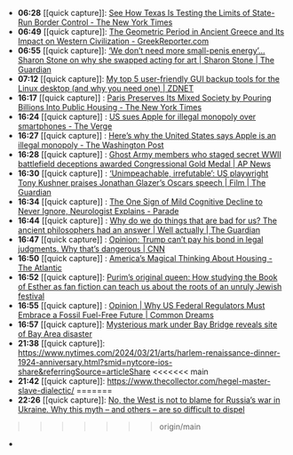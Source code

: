 - **06:28** [[quick capture]]:  [See How Texas Is Testing the Limits of State-Run Border Control - The New York Times](https://www.nytimes.com/interactive/2024/03/20/us/abbott-immigration-texas-border.html)
- **06:49** [[quick capture]]:  [The Geometric Period in Ancient Greece and Its Impact on Western Civilization - GreekReporter.com](https://greekreporter.com/2024/03/20/geometric-period-ancient-greece/)
- **06:55** [[quick capture]]:  [‘We don’t need more small-penis energy’… Sharon Stone on why she swapped acting for art | Sharon Stone | The Guardian](https://www.theguardian.com/film/2024/mar/19/sharon-stone-interview-why-she-swapped-acting-for-art)
- **07:12** [[quick capture]]:  [My top 5 user-friendly GUI backup tools for the Linux desktop (and why you need one) | ZDNET](https://www.zdnet.com/article/my-top-5-user-friendly-gui-backup-tools-for-the-linux-desktop/)
- **16:17** [[quick capture]] : [Paris Preserves Its Mixed Society by Pouring Billions Into Public Housing - The New York Times](https://www.nytimes.com/2024/03/17/realestate/paris-france-housing-costs.html "Paris Preserves Its Mixed Society by Pouring Billions Into Public Housing - The New York Times")
- **16:24** [[quick capture]] : [US sues Apple for illegal monopoly over smartphones - The Verge](https://www.theverge.com/2024/3/21/24105363/apple-doj-monopoly-lawsuit "US sues Apple for illegal monopoly over smartphones - The Verge")
- **16:27** [[quick capture]] : [Here’s why the United States says Apple is an illegal monopoly - The Washington Post](https://www.washingtonpost.com/technology/2024/03/21/apple-doj-antitrust-lawsuit-explained/ "Here’s why the United States says Apple is an illegal monopoly - The Washington Post")
- **16:28** [[quick capture]] : [Ghost Army members who staged secret WWII battlefield deceptions awarded Congressional Gold Medal | AP News](https://apnews.com/article/ghost-army-congressional-gold-medal-ceremony-world-war-ii-7a2deaf1686bca3194d46c77fa0bccb9 "Ghost Army members who staged secret WWII battlefield deceptions awarded Congressional Gold Medal | AP News")
- **16:30** [[quick capture]] : [‘Unimpeachable, irrefutable’: US playwright Tony Kushner praises Jonathan Glazer’s Oscars speech | Film | The Guardian](https://www.theguardian.com/film/2024/mar/21/unimpeachable-irrefutable-us-playwright-tony-kushner-praises-jonathan-glazers-oscars-speech "‘Unimpeachable, irrefutable’: US playwright Tony Kushner praises Jonathan Glazer’s Oscars speech | Film | The Guardian")
- **16:34** [[quick capture]] : [The One Sign of Mild Cognitive Decline to Never Ignore, Neurologist Explains - Parade](https://parade.com/health/sign-of-mild-cognitive-impairment-to-never-ignore-according-to-neurologist "The One Sign of Mild Cognitive Decline to Never Ignore, Neurologist Explains - Parade")
- **16:44** [[quick capture]] : [Why do we do things that are bad for us? The ancient philosophers had an answer | Well actually | The Guardian](https://www.theguardian.com/wellness/2024/mar/21/why-we-do-things-bad-for-us-impulse-habits-akrasia "Why do we do things that are bad for us? The ancient philosophers had an answer | Well actually | The Guardian")
- **16:47** [[quick capture]] : [Opinion: Trump can’t pay his bond in legal judgments. Why that’s dangerous | CNN](https://www.cnn.com/2024/03/20/opinions/trump-bond-financial-problems-ghitis/index.html "Opinion: Trump can’t pay his bond in legal judgments. Why that’s dangerous | CNN")
- **16:50** [[quick capture]] : [America’s Magical Thinking About Housing - The Atlantic](https://www.theatlantic.com/ideas/archive/2024/03/austin-texas-rents-falling-housing/677819/ "America’s Magical Thinking About Housing - The Atlantic")
- **16:52** [[quick capture]]:  [Purim’s original queen: How studying the Book of Esther as fan fiction can teach us about the roots of an unruly Jewish festival](https://theconversation.com/purims-original-queen-how-studying-the-book-of-esther-as-fan-fiction-can-teach-us-about-the-roots-of-an-unruly-jewish-festival-218677)
- **16:55** [[quick capture]] : [Opinion | Why US Federal Regulators Must Embrace a Fossil Fuel-Free Future | Common Dreams](https://www.commondreams.org/opinion/ferc-fossil-fuel-free-future "Opinion | Why US Federal Regulators Must Embrace a Fossil Fuel-Free Future | Common Dreams")
- **16:57** [[quick capture]]:  [Mysterious mark under Bay Bridge reveals site of Bay Area disaster](https://www.sfgate.com/local/article/landmark-bay-bridge-reveals-vanished-site-19257500.php)
- **21:38** [[quick capture]]:  https://www.nytimes.com/2024/03/21/arts/harlem-renaissance-dinner-1924-anniversary.html?smid=nytcore-ios-share&referringSource=articleShare
<<<<<<< main
- **21:42** [[quick capture]]:  https://www.thecollector.com/hegel-master-slave-dialectic/
=======
- **22:26** [[quick capture]]:  [No, the West is not to blame for Russia’s war in Ukraine. Why this myth – and others – are so difficult to dispel](https://theconversation.com/no-the-west-is-not-to-blame-for-russias-war-in-ukraine-why-this-myth-and-others-are-so-difficult-to-dispel-226306)
>>>>>>> origin/main
-